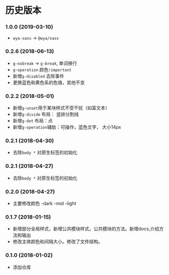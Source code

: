 # 历史版本

### 1.0.0 (2019-03-10)
* `wya-sass` -> `@wya/sass`

### 0.2.6 (2018-06-13)
* `g-nobreak` -> `g-break`, 单词换行
* `g-operation` 颜色`!important`
* 新增`g-disabled` 去除事件
* 更换蓝色和黄色系的色值，其他不变

### 0.2.2 (2018-05-01)

* 新增`g-unset`用于某块样式不受干扰（如富文本）
* 新增`g-divide` 布局： 竖排分割线
* 新增`g-dot` 布局：点
* 新增`g-operation`辅助：可操作，蓝色文字， 大小14px


### 0.2.1 (2018-04-30)

* 去除`body *` 对原生标签的初始化

### 0.2.1 (2018-04-27)

* 去除`body *` 对原生标签的初始化


### 0.2.0 (2018-04-27)

* 主要修改颜色 -dark -mid -light

### 0.1.7 (2018-01-15)

* 新增部分全局样式，新增公共模块样式，公共模块的方法。新增docs,介绍方法和输出
* 修改主体颜色和间隔大小。修改了文件结构。

### 0.1.0 (2018-01-02)

* 添加仓库

